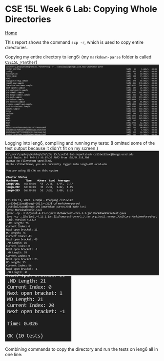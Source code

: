 # CSE 15L Week 6 Lab: Copying Whole Directories
[Home](index.html)

This report shows the command `scp -r`, which is used to copy entire directories.

Copying my entire directory to ieng6: (my `markdown-parse` folder is called `CSE15L_Panther`)
![Image](week6_files/week6_scp.png)

Logging into ieng6, compiling and running my tests: (I omitted some of the test output because it didn't fit on my screen.)
![Image](week6_files/week6_compile_run.png)
![Image](week6_files/week6_testspass.png)

Combining commands to copy the directory and run the tests on ieng6 all in one line: